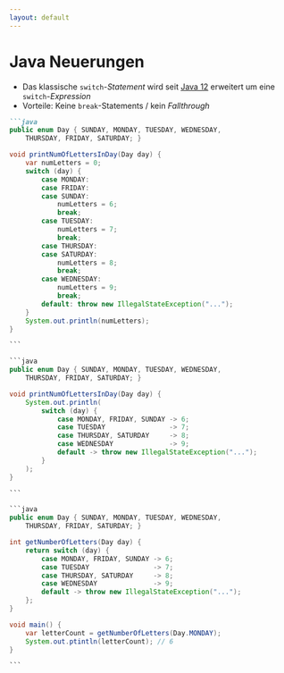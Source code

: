 ```yaml
---
layout: default
---
```


<Footer
    text="🎁 Objektorientierte Programmierung"
/>

# Java Neuerungen <SubHeading text="switch"/>

<div class="grid grid-cols-12 gap-6">
<div class="col-span-5">

- Das klassische `switch`-_Statement_ wird seit [Java 12](https://docs.oracle.com/en/java/javase/22/language/java-language-changes.html#JSLAN-GUID-B01F389D-5DFE-4A3F-818E-99478DC642CE) erweitert um eine `switch`-_Expression_
- Vorteile: Keine `break`-Statements / kein _Fallthrough_

</div>
<div class="col-span-7">

````md magic-move
```java
public enum Day { SUNDAY, MONDAY, TUESDAY, WEDNESDAY,
    THURSDAY, FRIDAY, SATURDAY; }

void printNumOfLettersInDay(Day day) {
    var numLetters = 0;
    switch (day) {
        case MONDAY:
        case FRIDAY:
        case SUNDAY:
            numLetters = 6;
            break;
        case TUESDAY:
            numLetters = 7;
            break;
        case THURSDAY:
        case SATURDAY:
            numLetters = 8;
            break;
        case WEDNESDAY:
            numLetters = 9;
            break;
        default: throw new IllegalStateException("...");
    }
    System.out.println(numLetters);
}

```

```java
public enum Day { SUNDAY, MONDAY, TUESDAY, WEDNESDAY,
    THURSDAY, FRIDAY, SATURDAY; }

void printNumOfLettersInDay(Day day) {
    System.out.println(
        switch (day) {
            case MONDAY, FRIDAY, SUNDAY -> 6;
            case TUESDAY                -> 7;
            case THURSDAY, SATURDAY     -> 8;
            case WEDNESDAY              -> 9;
            default -> throw new IllegalStateException("...");
        }
    );
}

```

```java
public enum Day { SUNDAY, MONDAY, TUESDAY, WEDNESDAY,
    THURSDAY, FRIDAY, SATURDAY; }

int getNumberOfLetters(Day day) {
    return switch (day) {
        case MONDAY, FRIDAY, SUNDAY -> 6;
        case TUESDAY                -> 7;
        case THURSDAY, SATURDAY     -> 8;
        case WEDNESDAY              -> 9;
        default -> throw new IllegalStateException("...");
    };
}

void main() {
    var letterCount = getNumberOfLetters(Day.MONDAY);
    System.out.ptintln(letterCount); // 6
}

```
````

</div>
</div>

<!--
<PageNumber/>
-->
